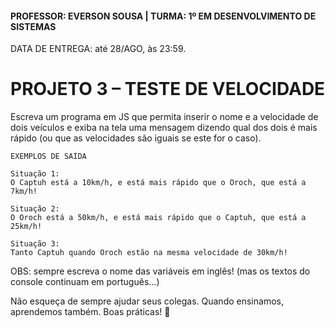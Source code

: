 #### PROFESSOR: EVERSON SOUSA | TURMA: 1º EM DESENVOLVIMENTO DE SISTEMAS

DATA DE ENTREGA: até 28/AGO, às 23:59.
# PROJETO 3 – TESTE DE VELOCIDADE

Escreva um programa em JS que permita inserir o nome e a velocidade de dois veículos e exiba na tela uma mensagem dizendo qual dos dois é mais rápido (ou que as velocidades são iguais se este for o caso).

```
EXEMPLOS DE SAÍDA

Situação 1:
O Captuh está a 10km/h, e está mais rápido que o Oroch, que está a 7km/h!

Situação 2:
O Oroch está a 50km/h, e está mais rápido que o Captuh, que está a 25km/h!

Situação 3:
Tanto Captuh quando Oroch estão na mesma velocidade de 30km/h!
```

OBS: sempre escreva o nome das variáveis em inglês! (mas os textos do console continuam em português...)

Não esqueça de sempre ajudar seus colegas. Quando ensinamos, aprendemos também.
Boas práticas! :call_me_hand:
